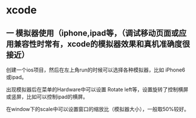 # xcode
## 一 模拟器使用（iphone,ipad等，（调试移动页面或应用兼容性时常有，xcode的模拟器效果和真机准确度很接近）

创建一个ios项目，然后在左上角run的时候可以选择各种模拟器，比如 iPhone6 或ipad。

出现模拟器后在菜单的Hardware中可以设置 Rotate left等，设置旋转了控制横屏或竖屏，比如可以控制ipad的横屏。

在window下的scale中可以设置窗口的缩放比（模拟器大小），一般取50%较好。